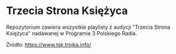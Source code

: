 # Trzecia Strona Księżyca

Repozytorium zawiera wszystkie playlisty z audycji "Trzecia Strona Księżyca" nadawanej w Programie 3 Polskiego Radia.

Źródło: https://www.tsk.trojka.info/
